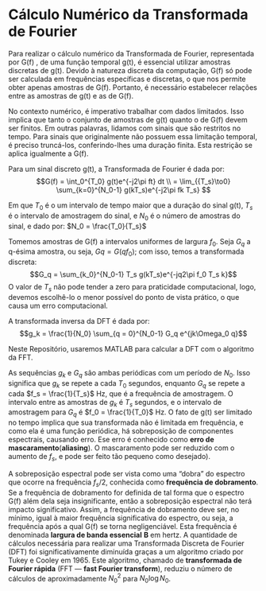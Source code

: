 # Cálculo Numérico da Transformada de Fourier
Para realizar o cálculo numérico da Transformada de Fourier, representada por G(f) , de uma função temporal g(t), é essencial utilizar amostras discretas de g(t). Devido à natureza discreta da computação, G(f) só pode ser calculada em frequências específicas e discretas, o que nos permite obter apenas amostras de G(f). Portanto, é necessário estabelecer relações entre as amostras de g(t) e as de G(f).

No contexto numérico, é imperativo trabalhar com dados limitados. Isso implica que tanto o conjunto de amostras de g(t) quanto o de G(f) devem ser finitos. Em outras palavras, lidamos com sinais que são restritos no tempo. Para sinais que originalmente não possuem essa limitação temporal, é preciso truncá-los, conferindo-lhes uma duração finita. Esta restrição se aplica igualmente a G(f).

Para um sinal discreto g(t), a Transformada de Fourier é dada por:
$$G(f) = \int_0^{T_0} g(t)e^{-j2\pi ft} dt \\
= \lim_{{T_s}\to0} \sum_{k=0}^{N_0-1} g(kT_s)e^{-j2\pi fk T_s}
$$

Em que $T_0$ é o um intervalo de tempo maior que a duração do sinal g(t), $T_s$ é o intervalo de amostragem do sinal, e $N_0$ é o número de amostras do sinal, e dado por: $N_0 = \frac{T_0}{T_s}$

Tomemos amostras de G(f) a intervalos uniformes de largura $f_0$. Seja $G_q$ a q-­ésima amostra, ou seja, $Gq = G(qf_0 )$; com isso, temos a transformada discreta:
$$G_q = \sum_{k_0}^{N_0-1} T_s g(kT_s)e^{-jq2\pi f_0 T_s k}$$
O valor de $T_s$ não pode tender a zero para praticidade computacional, logo, devemos escolhê-lo o menor possível do ponto de vista prático, o que causa um erro computacional.

A transformada inversa da DFT é dada por:
$$g_k = \frac{1}{N_0} \sum_{q = 0}^{N_0-1} G_q e^{jk\Omega_0 q}$$

Neste Repositório, usaremos MATLAB para calcular a DFT com o algoritmo da FFT.

As sequências $g_k$ e $G_q$ são ambas periódicas com um período de $N_0$. Isso significa que $g_k$ se repete a cada $T_0$ segundos, enquanto $G_q$ se repete a cada $f_s = \frac{1}{T_s}$ Hz, que é a frequência de amostragem. O intervalo entre as amostras de $g_k$ é $T_s$ segundos, e o intervalo de amostragem para $G_q$ é $f_0 = \frac{1}{T_0}$ Hz. O fato de g(t) ser limitado no tempo implica que sua transformada não é limitada em frequência, e como ela é uma função periódica, há sobreposição de componentes espectrais, causando erro. Ese erro é conhecido como **erro de mascaramento**(__aliasing__). O mascaramento pode ser reduzido com o aumento de $f_s$, e pode ser feito tão pequeno como desejado).

A sobreposição espectral pode ser vista como uma “dobra” do espectro que ocorre na frequência $f_s/2$, conhecida como **frequência de dobramento**. Se a frequência de dobramento for definida de tal forma que o espectro G(f) além dela seja insignificante, então a sobreposição espectral não terá impacto significativo. Assim, a frequência de dobramento deve ser, no mínimo, igual à maior frequência significativa do espectro, ou seja, a frequência após a qual G(f) se torna negligenciável. Esta frequência é denominada **largura de banda essencial** __B__ em hertz.
A quantidade de cálculos necessária para realizar uma Transformada Discreta de Fourier (DFT) foi significativamente diminuída graças a um algoritmo criado por Tukey e Cooley em 1965. Este algoritmo, chamado de **transformada de Fourier rápida** (FFT — __fast Fourier transform__), reduziu o número de cálculos de aproximadamente $N_0^2$ para $N_0 \log N_0$.

